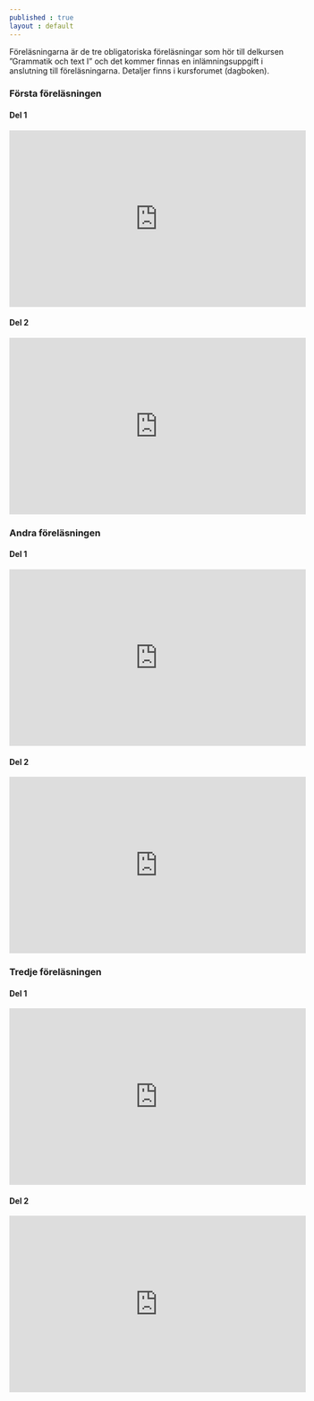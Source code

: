 ```yaml
---
published : true
layout : default
---
```


Föreläsningarna är de tre obligatoriska föreläsningar som hör till delkursen ”Grammatik och text I” och det kommer finnas en inlämningsuppgift i anslutning till föreläsningarna. Detaljer finns i kursforumet (dagboken).


### Första föreläsningen

#### Del 1

<iframe width="530" height="315" src="https://www.youtube.com/embed/xJ1T9a9jYSM" frameborder="0" allow="autoplay; encrypted-media" allowfullscreen></iframe>

#### Del 2

<iframe width="530" height="315" src="https://www.youtube.com/embed/gqF7DPImLTk" frameborder="0" allow="autoplay; encrypted-media" allowfullscreen></iframe>


### Andra föreläsningen

#### Del 1

<iframe width="530" height="315" src="https://www.youtube.com/embed/u-PkoT2bsaQ" frameborder="0" allow="autoplay; encrypted-media" allowfullscreen></iframe>


#### Del 2

<iframe width="530" height="315" src="https://www.youtube.com/embed/wPnFmEv-9Dc" frameborder="0" allow="autoplay; encrypted-media" allowfullscreen></iframe>


### Tredje föreläsningen

#### Del 1

<iframe width="530" height="315" src="https://www.youtube.com/embed/DTIKJ9x1UaI" frameborder="0" allow="autoplay; encrypted-media" allowfullscreen></iframe>


#### Del 2

<iframe width="530" height="315" src="https://www.youtube.com/embed/X6FCIKvJ50M" frameborder="0" allow="autoplay; encrypted-media" allowfullscreen></iframe>



